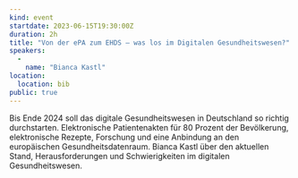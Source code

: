 ```yaml
---
kind: event
startdate: 2023-06-15T19:30:00Z
duration: 2h
title: "Von der ePA zum EHDS – was los im Digitalen Gesundheitswesen?"
speakers:
  -
    name: "Bianca Kastl"
location:
  location: bib
public: true
---
```

Bis Ende 2024 soll das digitale Gesundheitswesen in Deutschland so richtig
durchstarten. Elektronische Patientenakten für 80 Prozent der Bevölkerung,
elektronische Rezepte, Forschung und eine Anbindung an den europäischen
Gesundheitsdatenraum. Bianca Kastl über den aktuellen Stand, Herausforderungen
und Schwierigkeiten im digitalen Gesundheitswesen.
